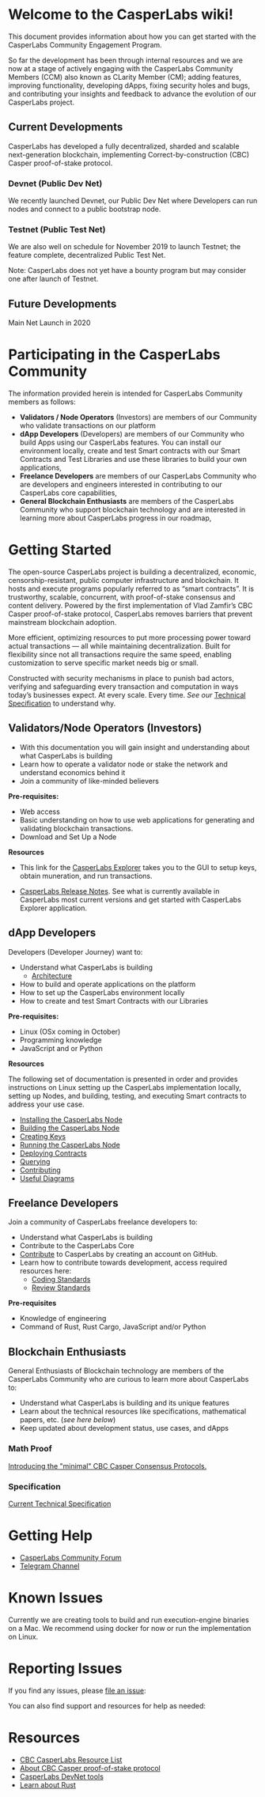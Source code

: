 # Welcome to the CasperLabs wiki!

This document provides information about how you can get started with the CasperLabs Community Engagement Program.

So far the development has been through internal resources and we are now at a stage of actively engaging with the CasperLabs Community Members (CCM) also known as CLarity Member (CM); adding features, improving functionality, developing dApps, fixing security holes and bugs, and contributing your insights and feedback to advance the evolution of our CasperLabs project.

## Current Developments

CasperLabs has developed a fully decentralized, sharded and scalable next-generation blockchain, implementing Correct-by-construction (CBC) Casper proof-of-stake protocol.

### Devnet (Public Dev Net)

We recently launched Devnet, our Public Dev Net where Developers can run nodes and connect to a public bootstrap node.

### Testnet (Public Test Net)

We are also well on schedule for November 2019 to launch Testnet; the feature complete, decentralized Public Test Net.

Note: CasperLabs does not yet have a bounty program but may consider one after launch of Testnet.

## Future Developments

Main Net Launch in 2020

# Participating in the CasperLabs Community

The information provided herein is intended for CasperLabs Community members as follows:

- **Validators / Node Operators** (Investors) are members of our Community who validate transactions on our platform
- **dApp Developers** (Developers) are members of our Community who build Apps using our CasperLabs features. You can install our environment locally, create and test Smart contracts with our Smart Contracts and Test Libraries and use these libraries to build your own applications,
- **Freelance Developers** are members of our CasperLabs Community who are developers and engineers interested in contributing to our CasperLabs core capabilities,
- **General Blockchain Enthusiasts** are members of the CasperLabs Community who support blockchain technology and are interested in learning more about CasperLabs progress in our roadmap,

# Getting Started

The open-source CasperLabs project is building a decentralized, economic, censorship-resistant, public computer infrastructure and blockchain. It hosts and execute programs popularly referred to as “smart contracts”. It is trustworthy, scalable, concurrent, with proof-of-stake consensus and content delivery. Powered by the first implementation of Vlad Zamfir’s CBC Casper proof-of-stake protocol, CasperLabs removes barriers that prevent mainstream blockchain adoption.

More efficient, optimizing resources to put more processing power toward actual transactions — all while maintaining decentralization. Built for flexibility since not all transactions require the same speed, enabling customization to serve specific market needs big or small.

Constructed with security mechanisms in place to punish bad actors, verifying and safeguarding every transaction and computation in ways today’s businesses expect. At every scale. Every time. _See our_ [Technical Specification]( https://techspec.casperlabs.io/) to understand why.

## Validators/Node Operators (Investors)

- With this documentation you will gain insight and understanding about what CasperLabs is building
- Learn how to operate a validator node or stake the network and understand economics behind it
- Join a community of like-minded believers

**Pre-requisites:**

- Web access
- Basic understanding on how to use web applications for generating and validating blockchain transactions.
- Download and Set Up a Node

**Resources**

- This link for the [CasperLabs Explorer](https://explorer.casperlabs.io/) takes you to the GUI to setup keys, obtain muneration, and run transactions.

- [CasperLabs Release Notes]( https://github.com/CasperLabs/CasperLabs/releases). See what is currently available in CasperLabs most current versions and get started with CasperLabs Explorer application.



## dApp Developers

Developers (Developer Journey) want to:

- Understand what CasperLabs is building
  - [Architecture](https://casperlabs.atlassian.net/wiki/spaces/EN/pages/12713999/Architecture+of+the+CasperLabs+node) 
- How to build and operate applications on the platform
- How to set up the CasperLabs environment locally
- How to create and test Smart Contracts with our Libraries

**Pre-requisites:**

- Linux (OSx coming in October)
- Programming knowledge
- JavaScript and or Python

**Resources**

The following set of documentation is presented in order and provides instructions on Linux setting up the CasperLabs implementation locally, setting up Nodes, and building, testing, and executing Smart contracts to address your use case.

- [Installing the CasperLabs Node](https://github.com/CasperLabs/CasperLabs/blob/dev/docs/INSTALL.md)
- [Building the CasperLabs Node](https://github.com/CasperLabs/CasperLabs/blob/dev/docs/BUILD.md)
- [Creating Keys](https://github.com/CasperLabs/CasperLabs/blob/dev/docs/KEYS.md)
- [Running the CasperLabs Node](https://github.com/CasperLabs/CasperLabs/blob/dev/docs/NODE.md)
- [Deploying Contracts](https://github.com/CasperLabs/CasperLabs/blob/dev/docs/CONTRACTS.md)
- [Querying](https://github.com/CasperLabs/CasperLabs/blob/dev/docs/QUERYING.md)
- [Contributing](https://github.com/CasperLabs/CasperLabs/blob/dev/CONTRIBUTING.md)
- [Useful Diagrams](https://github.com/CasperLabs/CasperLabs/blob/dev/docs/DIAGRAMS.md)

<!--Future Documentation on contracts to come-->

## Freelance Developers

Join a community of CasperLabs freelance developers to:

- Understand what CasperLabs is building
- Contribute to the CasperLabs Core
- [Contribute](https://github.com/CasperLabs/CasperLabs/blob/dev/CONTRIBUTING.md) to CasperLabs by creating an account on GitHub.
- Learn how to contribute towards development, access required resources here:
  - [Coding Standards](https://casperlabs.atlassian.net/wiki/spaces/EN/pages/16842753/Coding+Standards)
  - [Review Standards](https://casperlabs.atlassian.net/wiki/spaces/EN/pages/4161628/Code+Review+Process)

**Pre-requisites**

- Knowledge of engineering
- Command of Rust, Rust Cargo, JavaScript and/or Python

## Blockchain Enthusiasts

General Enthusiasts of Blockchain technology are members of the CasperLabs Community who are curious to learn more about CasperLabs to:

- Understand what CasperLabs is building and its unique features
- Learn about the technical resources like specifications, mathematical papers, etc. (*see here below*)
- Keep updated about development status, use cases, and dApps <!--(subscribe)-->

### Math Proof

[Introducing the "minimal" CBC Casper Consensus Protocols.](https://github.com/cbc-casper/cbc-casper-paper/blob/master/cbc-casper-paper-draft.pdf)

### Specification

[Current Technical Specification](https://techspec.casperlabs.io/) 

<!--https://casperlabs.atlassian.net/wiki/spaces/EN/pages/123437404/Specifications-->

# Getting Help

- [CasperLabs Community Forum](https://forums.casperlabs.io/)
- [Telegram Channel](https://telegram.org/)

# Known Issues

Currently we are creating tools to build and run execution-engine binaries on a Mac. We recommend using docker for now or run the implementation on Linux.

# Reporting Issues

If you find any issues, please [file an issue](https://github.com/CasperLabs/CasperLabs/issues/new):

You can also find support and resources for help as needed:



# Resources

- [CBC CasperLabs Resource List](https://github.com/ethereum/cbc-casper/wiki/Resource-List) 
- [About CBC Casper proof-of-stake protocol](https://blockgeeks.com/guides/ethereum-casper/) 
- [CasperLabs DevNet tools](http://devnet-graphql.casperlabs.io:40403/graphql) 
- [Learn about Rust](https://medium.com/learning-rust)
<!--Doc.rust-lang.org std - [Rust API documentation for the Rust std crate](https://github.com/CasperLabs/CasperLabs/blob/dev/execution-engine/contract-ffi/src/contract_api/mod.rs).--> 